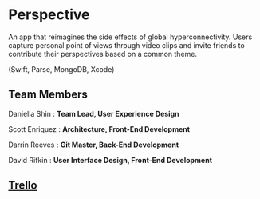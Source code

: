 # Perspective
An app that reimagines the side effects of global hyperconnectivity.
Users capture personal point of views through video clips and invite friends to contribute their perspectives based on a common theme.

(Swift, Parse, MongoDB, Xcode)

## Team Members
Daniella Shin : **Team Lead, User Experience Design**

Scott Enriquez : **Architecture, Front-End Development**

Darrin Reeves : **Git Master, Back-End Development**

David Rifkin : **User Interface Design, Front-End Development**

## [Trello](https://trello.com/b/BvG14dyF/perspective)
